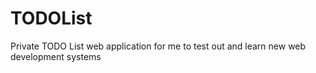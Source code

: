 # TODOList
Private TODO List web application for me to test out and learn new web development systems

